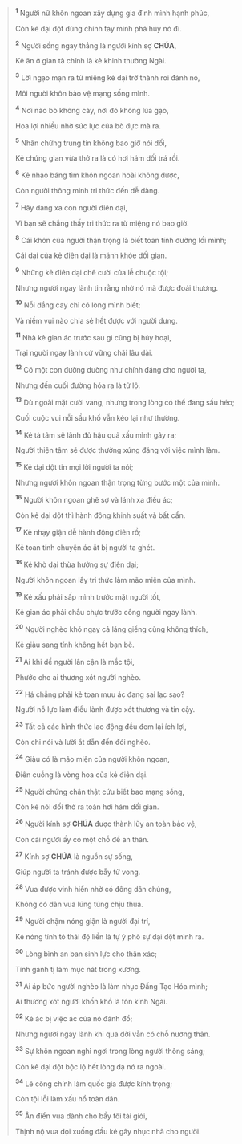 > <sup><b>1</b></sup> Người nữ khôn ngoan xây dựng gia đình mình hạnh phúc,
>
> Còn kẻ dại dột dùng chính tay mình phá hủy nó đi.
>
> <sup><b>2</b></sup> Người sống ngay thẳng là người kính sợ **CHÚA**,
>
> Kẻ ăn ở gian tà chính là kẻ khinh thường Ngài.
>
> <sup><b>3</b></sup> Lời ngạo mạn ra từ miệng kẻ dại trở thành roi đánh nó,
>
> Môi người khôn bảo vệ mạng sống mình.
>
> <sup><b>4</b></sup> Nơi nào bò không cày, nơi đó không lúa gạo,
>
> Hoa lợi nhiều nhờ sức lực của bò đực mà ra.
>
> <sup><b>5</b></sup> Nhân chứng trung tín không bao giờ nói dối,
>
> Kẻ chứng gian vừa thở ra là có hơi hám dối trá rồi.
>
> <sup><b>6</b></sup> Kẻ nhạo báng tìm khôn ngoan hoài không được,
>
> Còn người thông minh tri thức đến dễ dàng.
>
> <sup><b>7</b></sup> Hãy dang xa con người điên dại,
>
> Vì bạn sẽ chẳng thấy tri thức ra từ miệng nó bao giờ.
>
> <sup><b>8</b></sup> Cái khôn của người thận trọng là biết toan tính đường lối mình;
>
> Cái dại của kẻ điên dại là mánh khóe dối gian.
>
> <sup><b>9</b></sup> Những kẻ điên dại chê cười của lễ chuộc tội;
>
> Nhưng người ngay lành tin rằng nhờ nó mà được đoái thương.
>
> <sup><b>10</b></sup> Nỗi đắng cay chỉ có lòng mình biết;
>
> Và niềm vui nào chia sẻ hết được với người dưng.
>
> <sup><b>11</b></sup> Nhà kẻ gian ác trước sau gì cũng bị hủy hoại,
>
> Trại người ngay lành cứ vững chãi lâu dài.
>
> <sup><b>12</b></sup> Có một con đường dường như chính đáng cho người ta,
>
> Nhưng đến cuối đường hóa ra là tử lộ.
>
> <sup><b>13</b></sup> Dù ngoài mặt cười vang, nhưng trong lòng có thể đang sầu héo;
>
> Cuối cuộc vui nỗi sầu khổ vẫn kéo lại như thường.
>
> <sup><b>14</b></sup> Kẻ tà tâm sẽ lãnh đủ hậu quả xấu mình gây ra;
>
> Người thiện tâm sẽ được thưởng xứng đáng với việc mình làm.
>
> <sup><b>15</b></sup> Kẻ dại dột tin mọi lời người ta nói;
>
> Nhưng người khôn ngoan thận trọng từng bước một của mình.
>
> <sup><b>16</b></sup> Người khôn ngoan ghê sợ và lánh xa điều ác;
>
> Còn kẻ dại dột thì hành động khinh suất và bất cẩn.
>
> <sup><b>17</b></sup> Kẻ nhạy giận dễ hành động điên rồ;
>
> Kẻ toan tính chuyện ác ắt bị người ta ghét.
>
> <sup><b>18</b></sup> Kẻ khờ dại thừa hưởng sự điên dại;
>
> Người khôn ngoan lấy tri thức làm mão miện của mình.
>
> <sup><b>19</b></sup> Kẻ xấu phải sấp mình trước mặt người tốt,
>
> Kẻ gian ác phải chầu chực trước cổng người ngay lành.
>
> <sup><b>20</b></sup> Người nghèo khó ngay cả láng giềng cũng không thích,
>
> Kẻ giàu sang tính không hết bạn bè.
>
> <sup><b>21</b></sup> Ai khi dể người lân cận là mắc tội,
>
> Phước cho ai thương xót người nghèo.
>
> <sup><b>22</b></sup> Há chẳng phải kẻ toan mưu ác đang sai lạc sao?
>
> Người nỗ lực làm điều lành được xót thương và tin cậy.
>
> <sup><b>23</b></sup> Tất cả các hình thức lao động đều đem lại ích lợi,
>
> Còn chỉ nói và lười ắt dẫn đến đói nghèo.
>
> <sup><b>24</b></sup> Giàu có là mão miện của người khôn ngoan,
>
> Điên cuồng là vòng hoa của kẻ điên dại.
>
> <sup><b>25</b></sup> Người chứng chân thật cứu biết bao mạng sống,
>
> Còn kẻ nói dối thở ra toàn hơi hám dối gian.
>
> <sup><b>26</b></sup> Người kính sợ **CHÚA** được thành lũy an toàn bảo vệ,
>
> Con cái người ấy có một chỗ để an thân.
>
> <sup><b>27</b></sup> Kính sợ **CHÚA** là nguồn sự sống,
>
> Giúp người ta tránh được bẫy tử vong.
>
> <sup><b>28</b></sup> Vua được vinh hiển nhờ có đông dân chúng,
>
> Không có dân vua lúng túng chịu thua.
>
> <sup><b>29</b></sup> Người chậm nóng giận là người đại trí,
>
> Kẻ nóng tính tỏ thái độ liền là tự ý phô sự dại dột mình ra.
>
> <sup><b>30</b></sup> Lòng bình an ban sinh lực cho thân xác;
>
> Tính ganh tị làm mục nát trong xương.
>
> <sup><b>31</b></sup> Ai áp bức người nghèo là làm nhục Đấng Tạo Hóa mình;
>
> Ai thương xót người khốn khổ là tôn kính Ngài.
>
> <sup><b>32</b></sup> Kẻ ác bị việc ác của nó đánh đổ;
>
> Nhưng người ngay lành khi qua đời vẫn có chỗ nương thân.
>
> <sup><b>33</b></sup> Sự khôn ngoan nghỉ ngơi trong lòng người thông sáng;
>
> Còn kẻ dại dột bộc lộ hết lòng dạ nó ra ngoài.
>
> <sup><b>34</b></sup> Lẽ công chính làm quốc gia được kính trọng;
>
> Còn tội lỗi làm xấu hổ toàn dân.
>
> <sup><b>35</b></sup> Ân điển vua dành cho bầy tôi tài giỏi,
>
> Thịnh nộ vua dọi xuống đầu kẻ gây nhục nhã cho người.
